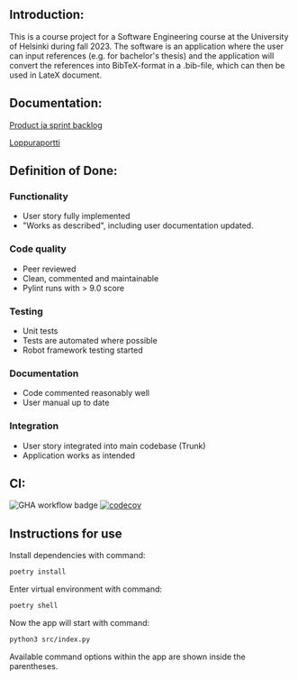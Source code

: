 ## Introduction:

This is a course project for a Software Engineering course at the University of Helsinki during fall 2023. The software is an application where the user can input references (e.g. for bachelor's thesis) and the application will convert the references into BibTeX-format in a .bib-file, which can then be used in LateX document.


## Documentation:

[Product ja sprint backlog](https://docs.google.com/spreadsheets/d/1vIzl9-QaEVPuQLQGrVproVWpNlVGVxZaNG2fZBDroAM/edit?usp=sharing)

[Loppuraportti](https://docs.google.com/document/d/1_bRUUzXp7SN47RmmtrWD38XYcfQ_dr4cH_6mxyQaQB8/edit?usp=sharing)


## Definition of Done:
### Functionality
- User story fully implemented
- "Works as described", including user documentation updated. 
### Code quality
- Peer reviewed
- Clean, commented and maintainable
- Pylint runs with > 9.0 score
### Testing
- Unit tests
- Tests are automated where possible
- Robot framework testing started
### Documentation
- Code commented reasonably well
- User manual up to date
### Integration
- User story integrated into main codebase (Trunk)
- Application works as intended

## CI:
![GHA workflow badge](https://github.com/ounisk/latex_app/workflows/CI/badge.svg)
[![codecov](https://codecov.io/gh/ounisk/Latex_app/graph/badge.svg?token=9W72J2BX0L)](https://codecov.io/gh/ounisk/Latex_app)

## Instructions for use

Install dependencies with command:

```bash
poetry install
```

Enter virtual environment with command:

```bash
poetry shell
```

Now the app will start with command:

```bash
python3 src/index.py
```

Available command options within the app are shown inside the parentheses.

